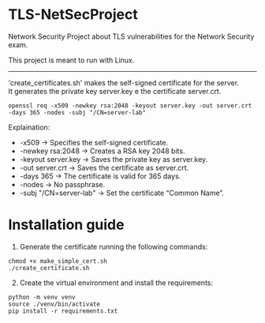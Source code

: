# TLS-NetSecProject
Network Security Project about TLS vulnerabilities for the Network Security exam.


This project is meant to run with Linux.



---

'create_certificates.sh' makes the self-signed certificate for the server.  
It generates the private key server.key e the certificate server.crt.

```
openssl req -x509 -newkey rsa:2048 -keyout server.key -out server.crt -days 365 -nodes -subj "/CN=server-lab"
```

Explaination:
- -x509 → Specifies the self-signed certificate.  
- -newkey rsa:2048 → Creates a RSA key 2048 bits.  
- -keyout server.key → Saves the private key as server.key.  
- -out server.crt → Saves the certificate as server.crt.  
- -days 365 → The certificate is valid for 365 days.  
- -nodes → No passphrase.  
- -subj "/CN=server-lab" → Set the certificate “Common Name”.  


# Installation guide
1) Generate the certificate running the following commands:
```
chmod +x make_simple_cert.sh
./create_certificate.sh
```


2) Create the virtual environment and install the requirements:
```
python -m venv venv
source ./venv/bin/activate
pip install -r requirements.txt
```


